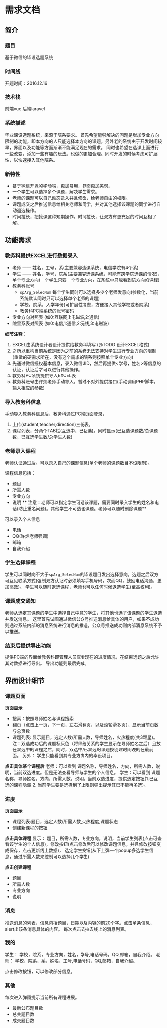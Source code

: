 # 需求文档
## 简介
### 题目
基于微信的毕设选题系统
### 时间线
开题时间：2016.12.16
### 技术栈
前端vue
后端laravel
### 系统描述
毕业课设选题系统，来源于院系要求。
首先希望能够解决的问题是增加专业方向限制的功能，即本方向的人只能选择本方向的课题。另外老的系统由于开发时间较早，界面以及功能等方面渐渐不能满足现在的需求。
同时也希望在选课上面进行一些改变，添加一些有趣的玩法。也做的更加合理。同时开发的时候考虑可扩展性，以快速接入其他院系。

### 新特性
- 基于微信开发的移动端，更加易用，界面更加美观。
- 一个学生可以选择多个课题，解决学生需求。
- 老师的课题可以自己动态录入并且修改，给老师自由的权限。
- 课题成交之后推送信息给相关老师和同学，并对其他选择该课题的同学进行自动退选操作。
- 时间拉长，把抢课这种短期操作。时间拉长，让双方有更充足的时间互相了解。

## 功能需求
### 教务科提供EXCEL进行数据录入
- 老师 —— 姓名，工号，系(主要兼容选课系统，电信学院有4个系)
- 学生 —— 姓名，学号，院系(主要兼容选课系统，可能有跨学院选课的情况)，单个专业方向(一个学生只要一个专业方向，在系统中只能看到该方向的课程)
- 教务科账号
    - `spArg_SelecNum` 每个学生同时可以选择多少个老师发意向(参数化，当前系统默认同时只可以选择单个老师的课题)
    - 学校，院系，入学年份(可扩展性考虑，方便接入其他学校或者院系)
    - 教务科PC端系统的账号密码
- 专业方向对照表 (如0:互联网,1:电磁波,2:通信)
- 院里系表对照表 (如0:电信,1:通信,2:无线,3:电磁波) 

**细节注释：**
1. EXCEL由系统设计者设计提供给教务科填写 (@TODO 设计EXCEL格式)
2. 之所以重构当前系统是因为之前的系统无法支持对学生进行专业方向的限制(重做的硬需求所在，没有这个需求的院系则按照单个专业方向)
3. 先通过微信授权基本信息，录入微信UID，然后再提供<学号，姓名>等信息的认证，认证后才可以进行其他操作。
4. 教务科PC系统提供导入EXCEL表
5. 教务科账号由许炜老师手动导入，暂时不对外提供接口(手动调用PHP脚本，输入相应的参数)

### 导入教务科信息
手动导入教务科信息后，教务科通过PC端页面登录，
1. 上传(student,teacher,direction)三份表。
2. 课程列表，分两个TAB栏(互选中，已互选)。同时显示(已互选课题数/总课题数，已互选学生数/总学生人数)
### 老师录入课程
老师认证通过后。可以录入自己的课题信息(单个老师的课题数目不设限制)。 
  
课程信息包括：
- 题目
- 所需人数
- 专业方向
- 说明
** 注意：老师可以指定学生可选该课题，需要同时录入学生的姓名和电话(防止重名问题)。其他学生不可选该课题。老师可以随时删除课题**

可以录入个人信息
- 电话
- QQ(许炜老师强调)
- 邮箱
- 自我介绍


### 学生选择课程
学生可以同时向不大于`spArg_SelecNum`的毕设题目发出选择意向，选题之后双方可互见联系方式(强制双方认证时必须填写手机号码，次而QQ，鼓励电话沟通，更加高效)。
学生可以随时退选课程，老师也可以任何时候退选学生(至高权利)。

### 课题成交通知
老师从选定其课题的学生中选择自己中意的学生，将其他也选了该课题的学生退选并发送消息。
这里首先试图通过微信公众号推送消息给具体的用户，如果不成功则通过系统内部的消息系统进行消息的推送，公众号推送成功则内部消息系统不予以推送。

### 结束后提供导出功能
提供PC端的界面给教务科即管理人员查看现在的进度情况，在结束选题之后允许其对数据进行导出。
导出功能则最后完成。


## 界面设计细节
### 课题页面
**页面显示**
- 搜索：按照导师姓名与课程搜索
- 翻页（点击上一页，下一页，左右滑翻页，以及滚轮滑多页），显示当前页数与总页数
- 课题列表: 显示题目，选定人数/所需人数，导师姓名，火热程度(共3颗星)。
注：双选成功后的课题标灰色（将缔结关系的学生显示在导师姓名之后）且放在双选中的课程之后，同时，双选中/已双选的课题按创建时间晚的在最前面。
另外： 学生只能看到其专业方向内的毕设项目。

**点击具体某个课程后**
老师：可以看到 课题名称，导师姓名，方向，所需人数，说明，当前双选进度。但是无法查看导师与学生的个人信息。
学生：可以看到 课题名称，导师姓名，方向，所需人数，说明，当前双选进度，提供选定按钮(1.已互选的课程隐藏 2. 当前学生要是选择到了上限则弹出提示其已不能再多选)。


### 进度
**页面显示**
- 课程列表:题目，选定人数/所需人数,火热程度,课题状态
- 创建新课程的按钮

**点击具体课程**
显示： 题目，所需人数，专业方向，说明，当前学生列表(点击可查看该学生的个人信息)，修改按钮(点击修改后可以修改课题信息，并且修改按钮变成保存，点击更新线上数据)，
选定学生按钮(从下上弹一个popup多选学生信息，通过所需人数来控制可以选择几个学生)

**点击创建课程**
- 题目
- 所需人数
- 专业方向
- 说明

### 消息
推送消息的列表，信息包括题目，日期以及内容的前20个字。点击单条信息，alert出该条消息具体的内容。
每次点击去拉去线上的消息列表。

### 我的
学生： 学校，院系，专业方向，姓名，学号,电话号码，QQ,邮箱，自我介绍。
老师： 学校，院系，系，姓名，工号,电话号码，QQ,邮箱，自我介绍。

点击修改按钮，可以修改部分信息。

### 其他
每次进入弹窗提示当前所有课程进展。
- 最新公布题目数
- 总共题目数
- 成交题目数